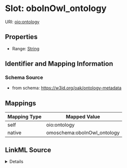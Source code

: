 

# Slot: oboInOwl_ontology



URI: [oio:ontology](http://www.geneontology.org/formats/oboInOwl#ontology)



<!-- no inheritance hierarchy -->








## Properties

* Range: [String](String.md)





## Identifier and Mapping Information







### Schema Source


* from schema: https://w3id.org/oak/ontology-metadata




## Mappings

| Mapping Type | Mapped Value |
| ---  | ---  |
| self | oio:ontology |
| native | omoschema:oboInOwl_ontology |




## LinkML Source

<details>
```yaml
name: oboInOwl_ontology
deprecated: todo
from_schema: https://w3id.org/oak/ontology-metadata
deprecated_element_has_exact_replacement: ontology
rank: 1000
slot_uri: oio:ontology
alias: oboInOwl_ontology
range: string

```
</details>